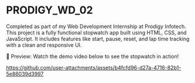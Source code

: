 # PRODIGY_WD_02

Completed as part of my Web Development Internship at Prodigy Infotech.
This project is a fully functional stopwatch app built using HTML, CSS, and JavaScript. It includes features like start, pause, reset, and lap time tracking with a clean and responsive UI.

🎥 Preview:
Watch the demo video below to see the stopwatch in action!



https://github.com/user-attachments/assets/b4fcfd96-d27a-4716-82b1-5e86039d3997

